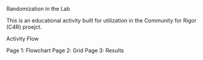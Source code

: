 Randomization in the Lab

This is an educational activity built for utilization in the Community for Rigor (C4R) proejct. 

Activity Flow


Page 1: Flowchart
Page 2: Grid
Page 3: Results


